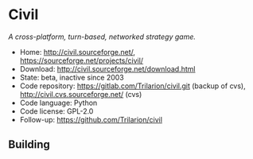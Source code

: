 # Civil

_A cross-platform, turn-based, networked strategy game._

- Home: http://civil.sourceforge.net/, https://sourceforge.net/projects/civil/
- Download: http://civil.sourceforge.net/download.html
- State: beta, inactive since 2003
- Code repository: https://gitlab.com/Trilarion/civil.git (backup of cvs), http://civil.cvs.sourceforge.net/ (cvs)
- Code language: Python
- Code license: GPL-2.0
- Follow-up: https://github.com/Trilarion/civil

## Building
